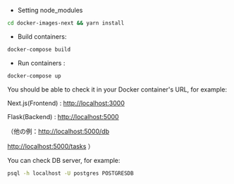 - Setting node_modules

```bash
cd docker-images-next && yarn install
```

- Build containers:

```bash
docker-compose build
```

- Run containers :

```bash
docker-compose up
```

You should be able to check it in your Docker container's URL, for example:

Next.js(Frontend) : <a href="http://localhost:3000" target="_blank">http://localhost:3000</a>

Flask(Backend) : <a href="http://localhost:5000" target="_blank">http://localhost:5000</a>

（他の例：<a href="http://localhost:5000/db" target="_blank">http://localhost:5000/db</a>

<a href="http://localhost:5000/tasks" target="_blank">http://localhost:5000/tasks</a>
）

You can check DB server, for example:

```bash
psql -h localhost -U postgres POSTGRESDB
```
